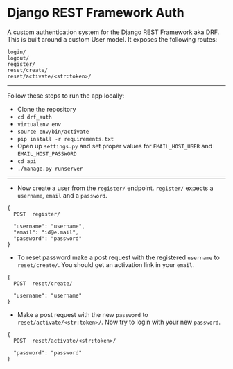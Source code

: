 # Django REST Framework Auth
A custom authentication system for the Django REST Framework aka DRF. This is built around a custom User model. It exposes the following routes:

```
login/
logout/
register/
reset/create/
reset/activate/<str:token>/
```

---
Follow these steps to run the app locally:

 - Clone the repository
 - `cd drf_auth`
 - `virtualenv env`
 - `source env/bin/activate`
 - `pip install -r requirements.txt`
 - Open up `settings.py` and set proper values for `EMAIL_HOST_USER` and `EMAIL_HOST_PASSWORD`
 - `cd api`
 - `./manage.py runserver`
 
---
- Now create a user from the `register/` endpoint. `register/` expects a `username`, `email` and a `password`. 
```
{
  POST  register/
  
  "username": "username",
  "email": "id@e.mail",
  "password": "password"
}
```
- To reset password make a post request with the registered `username` to `reset/create/`. You should get an activation link in your `email`. 
```
{
  POST  reset/create/
  
  "username": "username"
}
```
- Make a post request with the new `password` to `reset/activate/<str:token>/`. Now try to login with your new `password`.
```
{
  POST  reset/activate/<str:token>/
  
  "password": "password"
}
```
